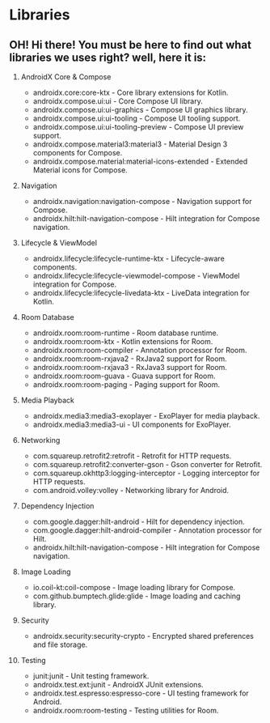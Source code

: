 # Libraries

## OH! Hi there! You must be here to find out what libraries we uses right? well, here it is:

1. AndroidX Core & Compose

    * androidx.core:core-ktx - Core library extensions for Kotlin.
    * androidx.compose.ui:ui - Core Compose UI library.
    * androidx.compose.ui:ui-graphics - Compose UI graphics library.
    * androidx.compose.ui:ui-tooling - Compose UI tooling support.
    * androidx.compose.ui:ui-tooling-preview - Compose UI preview support.
    * androidx.compose.material3:material3 - Material Design 3 components for Compose.
    * androidx.compose.material:material-icons-extended - Extended Material icons for Compose.

2. Navigation
    * androidx.navigation:navigation-compose - Navigation support for Compose.
    * androidx.hilt:hilt-navigation-compose - Hilt integration for Compose navigation.

3. Lifecycle & ViewModel

    * androidx.lifecycle:lifecycle-runtime-ktx - Lifecycle-aware components.
    * androidx.lifecycle:lifecycle-viewmodel-compose - ViewModel integration for Compose.
    * androidx.lifecycle:lifecycle-livedata-ktx - LiveData integration for Kotlin.

4. Room Database

    * androidx.room:room-runtime - Room database runtime.
    * androidx.room:room-ktx - Kotlin extensions for Room.
    * androidx.room:room-compiler - Annotation processor for Room.
    * androidx.room:room-rxjava2 - RxJava2 support for Room.
    * androidx.room:room-rxjava3 - RxJava3 support for Room.
    * androidx.room:room-guava - Guava support for Room.
    * androidx.room:room-paging - Paging support for Room.

5. Media Playback

    * androidx.media3:media3-exoplayer - ExoPlayer for media playback.
    * androidx.media3:media3-ui - UI components for ExoPlayer.

6. Networking

    * com.squareup.retrofit2:retrofit - Retrofit for HTTP requests.
    * com.squareup.retrofit2:converter-gson - Gson converter for Retrofit.
    * com.squareup.okhttp3:logging-interceptor - Logging interceptor for HTTP requests.
    * com.android.volley:volley - Networking library for Android.

7. Dependency Injection

    * com.google.dagger:hilt-android - Hilt for dependency injection.
    * com.google.dagger:hilt-android-compiler - Annotation processor for Hilt.
    * androidx.hilt:hilt-navigation-compose - Hilt integration for Compose navigation.

8. Image Loading

    * io.coil-kt:coil-compose - Image loading library for Compose.
    * com.github.bumptech.glide:glide - Image loading and caching library.

9. Security

    * androidx.security:security-crypto - Encrypted shared preferences and file storage.

10. Testing

    * junit:junit - Unit testing framework.
    * androidx.test.ext:junit - AndroidX JUnit extensions.
    * androidx.test.espresso:espresso-core - UI testing framework for Android.
    * androidx.room:room-testing - Testing utilities for Room.
